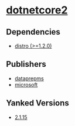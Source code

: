 # [dotnetcore2](https://pypi.org/project/dotnetcore2)

## Dependencies
- [distro (>=1.2.0)](packages/d/distro.md)



## Publishers
- [dataprepms](https://pypi.org/user/dataprepms)
- [microsoft](https://pypi.org/user/microsoft)


## Yanked Versions
- [2.1.15](https://pypi.org/project/dotnetcore2/2.1.15)
 